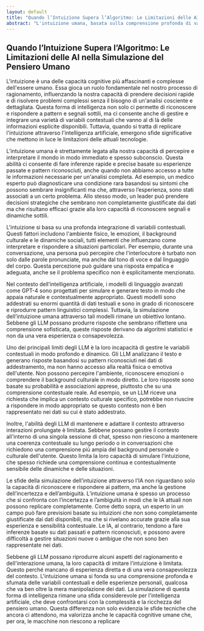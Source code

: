 ```yaml
---
layout: default
title: "Quando l’Intuizione Supera l’Algoritmo: Le Limitazioni delle AI nella Simulazione del Pensiero Umano"
abstract: "L'intuizione umana, basata sulla comprensione profonda di variabili contestuali e esperienze personali, rimane inaccessibile alle attuali tecnologie di intelligenza artificiale. Nonostante i modelli di linguaggio avanzati come GPT-4 eccellano nel riconoscere pattern linguistici, mancano della capacità di gestire le sfumature e l’ambiguità che caratterizzano il pensiero intuitivo umano. Questo divario sottolinea le sfide nell'imitare l'intuizione e il valore unico delle capacità cognitive umane."
---
```


## Quando l’Intuizione Supera l’Algoritmo: Le Limitazioni delle AI nella Simulazione del Pensiero Umano


L'intuizione è una delle capacità cognitive più affascinanti e complesse dell'essere umano. Essa gioca un ruolo fondamentale nel nostro processo di ragionamento, influenzando la nostra capacità di prendere decisioni rapide e di risolvere problemi complessi senza il bisogno di un'analisi cosciente e dettagliata. Questa forma di intelligenza non solo ci permette di riconoscere e rispondere a pattern e segnali sottili, ma ci consente anche di gestire e integrare una varietà di variabili contestuali che vanno al di là delle informazioni esplicite disponibili. Tuttavia, quando si tratta di replicare l'intuizione attraverso l'intelligenza artificiale, emergono sfide significative che mettono in luce le limitazioni delle attuali tecnologie.

L’intuizione umana è strettamente legata alla nostra capacità di percepire e interpretare il mondo in modo immediato e spesso subconscio. Questa abilità ci consente di fare inferenze rapide e precise basate su esperienze passate e pattern riconosciuti, anche quando non abbiamo accesso a tutte le informazioni necessarie per un'analisi completa. Ad esempio, un medico esperto può diagnosticare una condizione rara basandosi su sintomi che possono sembrare insignificanti ma che, attraverso l’esperienza, sono stati associati a un certo problema. Allo stesso modo, un leader può prendere decisioni strategiche che sembrano non completamente giustificate dai dati ma che risultano efficaci grazie alla loro capacità di riconoscere segnali e dinamiche sottili.

L'intuizione si basa su una profonda integrazione di variabili contestuali. Questi fattori includono l'ambiente fisico, le emozioni, il background culturale e le dinamiche sociali, tutti elementi che influenzano come interpretare e rispondere a situazioni particolari. Per esempio, durante una conversazione, una persona può percepire che l'interlocutore è turbato non solo dalle parole pronunciate, ma anche dal tono di voce e dal linguaggio del corpo. Questa percezione può guidare una risposta empatica e adeguata, anche se il problema specifico non è esplicitamente menzionato.

Nel contesto dell’intelligenza artificiale, i modelli di linguaggio avanzati come GPT-4 sono progettati per simulare e generare testo in modo che appaia naturale e contestualmente appropriato. Questi modelli sono addestrati su enormi quantità di dati testuali e sono in grado di riconoscere e riprodurre pattern linguistici complessi. Tuttavia, la simulazione dell’intuizione umana attraverso tali modelli rimane un obiettivo lontano. Sebbene gli LLM possano produrre risposte che sembrano riflettere una comprensione sofisticata, queste risposte derivano da algoritmi statistici e non da una vera esperienza o consapevolezza.

Uno dei principali limiti degli LLM è la loro incapacità di gestire le variabili contestuali in modo profondo e dinamico. Gli LLM analizzano il testo e generano risposte basandosi su pattern riconosciuti nei dati di addestramento, ma non hanno accesso alla realtà fisica o emotiva dell'utente. Non possono percepire l'ambiente, riconoscere emozioni o comprendere il background culturale in modo diretto. Le loro risposte sono basate su probabilità e associazioni apprese, piuttosto che su una comprensione contestuale reale. Ad esempio, se un LLM riceve una richiesta che implica un contesto culturale specifico, potrebbe non riuscire a rispondere in modo appropriato se questo contesto non è ben rappresentato nei dati su cui è stato addestrato.

Inoltre, l'abilità degli LLM di mantenere e adattare il contesto attraverso interazioni prolungate è limitata. Sebbene possano gestire il contesto all'interno di una singola sessione di chat, spesso non riescono a mantenere una coerenza contestuale su lungo periodo o in conversazioni che richiedono una comprensione più ampia del background personale o culturale dell'utente. Questo limita la loro capacità di simulare l'intuizione, che spesso richiede una comprensione continua e contestualmente sensibile delle dinamiche e delle situazioni.

Le sfide della simulazione dell’intuizione attraverso l’IA non riguardano solo la capacità di riconoscere e rispondere ai pattern, ma anche la gestione dell’incertezza e dell’ambiguità. L’intuizione umana è spesso un processo che si confronta con l’incertezza e l’ambiguità in modi che le IA attuali non possono replicare completamente. Come detto sopra, un esperto in un campo può fare previsioni basate su intuizioni che non sono completamente giustificate dai dati disponibili, ma che si rivelano accurate grazie alla sua esperienza e sensibilità contestuale. Le IA, al contrario, tendono a fare inferenze basate su dati passati e pattern riconosciuti, e possono avere difficoltà a gestire situazioni nuove o ambigue che non sono ben rappresentate nei dati.

Sebbene gli LLM possano riprodurre alcuni aspetti del ragionamento e dell'interazione umana, la loro capacità di imitare l’intuizione è limitata. Questo perché mancano di esperienza diretta e di una vera consapevolezza del contesto. L'intuizione umana si fonda su una comprensione profonda e sfumata delle variabili contestuali e delle esperienze personali, qualcosa che va ben oltre la mera manipolazione dei dati. La simulazione di questa forma di intelligenza rimane una sfida considerevole per l'intelligenza artificiale, che deve confrontarsi con la complessità e la ricchezza del pensiero umano. Questa differenza non solo evidenzia le sfide tecniche che ancora ci attendono, ma valorizza anche le capacità cognitive umane che, per ora, le macchine non riescono a replicare 